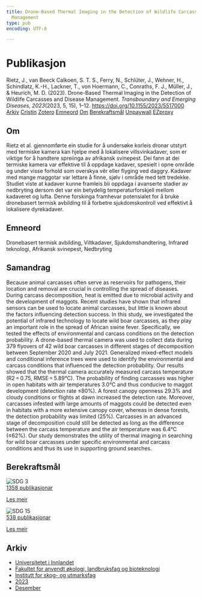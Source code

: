 ```yaml
---
title: Drone-Based Thermal Imaging in the Detection of Wildlife Carcasses and Disease
  Management
type: pub
encoding: UTF-8

---
```

<h1>Publikasjon</h1>
<article id="csl-bib-container-BIBXITGS" class="csl-bib-container">
  <div class="csl-bib-body"> <div class="csl-entry">Rietz, J., van Beeck Calkoen, S. T. S., Ferry, N., Schlüter, J., Wehner, H., Schindlatz, K.-H., Lackner, T., von Hoermann, C., Conraths, F. J., Müller, J., &#38; Heurich, M. D. (2023). Drone-Based Thermal Imaging in the Detection of Wildlife Carcasses and Disease Management. <i>Transboundary and Emerging Diseases</i>, <i>2023</i>(2023, 5, 15), 1–12. <a href="https://doi.org/10.1155/2023/5517000">https://doi.org/10.1155/2023/5517000</a></div> </div>
  <div class="csl-bib-buttons">
    <a href="#taxonomy-article-BIBXITGS" alt="archive" class="csl-bib-button">Arkiv</a>
    <a href="https://app.cristin.no/results/show.jsf?id=2215966" alt="Cristin" class="csl-bib-button">Cristin</a>
    <a href="http://zotero.org/groups/5881554/items/BIBXITGS" alt="Zotero" class="csl-bib-button">Zotero</a>
    <a href="#keywords-article-BIBXITGS" alt="keywords" class="csl-bib-button">Emneord</a>
    <a href="#about-article-BIBXITGS" alt="about_pub" class="csl-bib-button">Om</a>
    <a href="#sdg-article-BIBXITGS" alt="sdg" class="csl-bib-button">Berekraftsmål</a>
    <a href="https://downloads.hindawi.com/journals/tbed/2023/5517000.pdf" alt="Unpaywall" class="csl-bib-button">Unpaywall</a>
    <a href="https://downloads.hindawi.com/journals/tbed/2023/5517000.pdf" alt="EZproxy" class="csl-bib-button">EZproxy</a>
  </div>
  <div id="csl-bib-meta-container-BIBXITGS"></div>
</article>
<div id="csl-bib-meta-BIBXITGS" class="csl-bib-meta">
  <article id="about-article-BIBXITGS" class="about_pub-article">
    <h1>Om</h1>
    Rietz et al. gjennomførte ein studie for å undersøke korleis dronar utstyrt med termiske kamera kan hjelpe med å lokalisere villsvinkadaver, som er viktige for å handtere spreiinga av afrikansk svinepest. Dei fann at dei termiske kamera var effektive til å oppdage kadaver, spesielt i opne område og under visse forhold som overskya vêr eller flyging ved daggry. Kadaver med mange maggotar var lettare å finne, sjølv i område med tett tredekke. Studiet viste at kadaver kunne framleis bli oppdaga i avanserte stadier av nedbryting dersom det var ein betydelig temperaturforskjell mellom kadaveret og lufta. Denne forskinga framhevar potensialet for å bruke dronebasert termisk avbilding til å forbetre sjukdomskontroll ved effektivt å lokalisere dyrekadaver.
  </article>
  <article id="keywords-article-BIBXITGS" class="keywords-article">
    <h1>Emneord</h1>
    Dronebasert termisk avbilding, Viltkadaver, Sjukdomshandtering, Infrarød teknologi, Afrikansk svinepest, Nedbryting
  </article>
  <article id="abstract-article-BIBXITGS" class="abstract-article">
    <h1>Samandrag</h1>
    Because animal carcasses often serve as reservoirs for pathogens, their location and removal are crucial in controlling the spread of diseases. During carcass decomposition, heat is emitted due to microbial activity and the development of maggots. Recent studies have shown that infrared sensors can be used to locate animal carcasses, but little is known about the factors influencing detection success. In this study, we investigated the potential of infrared technology to locate wild boar carcasses, as they play an important role in the spread of African swine fever. Specifically, we tested the effects of environmental and carcass conditions on the detection probability. A drone-based thermal camera was used to collect data during 379 flyovers of 42 wild boar carcasses in different stages of decomposition between September 2020 and July 2021. Generalized mixed-effect models and conditional inference trees were used to identify the environmental and carcass conditions that influenced the detection probability. Our results showed that the thermal camera accurately measured carcass temperature (R2 = 0.75, RMSE = 5.89°C). The probability of finding carcasses was higher in open habitats with air temperatures 3.0°C and thus conducive to maggot development (detection rate ≤80%). A forest canopy openness 29.3% and cloudy conditions or flights at dawn increased the detection rate. Moreover, carcasses infested with large amounts of maggots could be detected even in habitats with a more extensive canopy cover, whereas in dense forests, the detection probability was limited (25%). Carcasses in an advanced stage of decomposition could still be detected as long as the difference between the carcass temperature and the air temperature was 6.4°C (≤62%). Our study demonstrates the utility of thermal imaging in searching for wild boar carcasses under specific environmental and carcass conditions and thus its use in supporting ground searches.
  </article>
  <article id="sdg-article-BIBXITGS" class="sdg-article">
    <h1>Berekraftsmål</h1>
    <div class="sdg-container"><div id="sdg3" class="sdg">
        <img src="{{< params subfolder >}}images/sdg/sdg03_nn.png" class="image" alt="SDG 3">
        <div class="sdg-overlay">
          <a href="/nn/archive/?key=?sdg=3#archive" class="sdg-publication-count"><span>1358</span> publikasjonar</a>
          <p><a href="https://fn.no/om-fn/fns-baerekraftsmaal/god-helse-og-livskvalitet?lang=nno-NO" class="sdg-read-more">Les meir</a></p>
        </div>
      </div> <div id="sdg15" class="sdg">
        <img src="{{< params subfolder >}}images/sdg/sdg15_nn.png" class="image" alt="SDG 15">
        <div class="sdg-overlay">
          <a href="/nn/archive/?key=?sdg=15#archive" class="sdg-publication-count"><span>538</span> publikasjonar</a>
          <p><a href="https://fn.no/om-fn/fns-baerekraftsmaal/livet-paa-land?lang=nno-NO" class="sdg-read-more">Les meir</a></p>
        </div>
      </div></div>
  </article>
  <article id="taxonomy-article-BIBXITGS" class="taxonomy-article">
    <h1>Arkiv</h1>
    <ul>
      <li>
        <a href="/nn/archive/?key=3DCRN523">Universitetet i Innlandet</a>
      </li>
      <li>
        <a href="/nn/archive/?key=T77LXH6D">Fakultet for anvendt økologi, landbruksfag og bioteknologi</a>
      </li>
      <li>
        <a href="/nn/archive/?key=7TRARPE3">Institutt for skog- og utmarksfag</a>
      </li>
      <li>
        <a href="/nn/archive/?key=WXLLSUEU">2023</a>
      </li>
      <li>
        <a href="/nn/archive/?key=RPK3CPQG">Desember</a>
      </li>
    </ul>
  </article>
</div>
